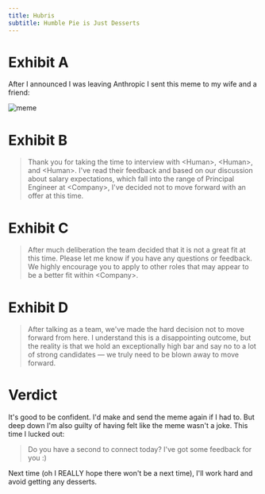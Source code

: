 ```yaml
---
title: Hubris
subtitle: Humble Pie is Just Desserts
---
```


# Exhibit A

After I announced I was leaving Anthropic I sent this meme to my wife and a friend:

![meme](https://github.com/user-attachments/assets/1988e05e-90aa-4cb2-986a-0b9e0d239791)

# Exhibit B

> Thank you for taking the time to interview with \<Human>, \<Human>, and \<Human>.
> I've read their feedback and based on our discussion about salary expectations,
> which fall into the range of Principal Engineer at \<Company>,
> I've decided not to move forward with an offer at this time.

# Exhibit C

> After much deliberation the team decided that it is not a great fit at this time.
> Please let me know if you have any questions or feedback.
> We highly encourage you to apply to other roles that may appear to be a better fit within \<Company>. 

# Exhibit D

> After talking as a team, we've made the hard decision not to move forward from here.
> I understand this is a disappointing outcome, but the reality is that we hold an exceptionally high bar
> and say no to a lot of strong candidates — we truly need to be blown away to move forward.

# Verdict

It's good to be confident. I'd make and send the meme again if I had to. But deep down I'm also guilty
of having felt like the meme wasn't a joke. This time I lucked out:

> Do you have a second to connect today? I've got some feedback for you :)

Next time (oh I REALLY hope there won't be a next time), I'll work hard and avoid getting any desserts.
